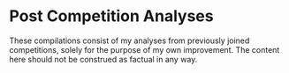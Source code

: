 # Post Competition Analyses
These compilations consist of my analyses from previously joined competitions, solely for the purpose of my own improvement. The content here should not be construed as factual in any way.